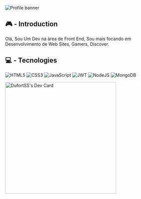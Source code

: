 ![Profile banner](https://xatimg.com/image/ZexxmKNfK3Is.gif)

## 🎮 - Introduction

Olá, Sou Um Dev na área de Front End, Sou mais focando em Desenvolvimento de Web Sites, Gamers, Discover.

## 💻 - Tecnologies

![HTML5](https://img.shields.io/badge/html5-%23E34F26.svg?style=for-the-badge&logo=html5&logoColor=white)
![CSS3](https://img.shields.io/badge/css3-%231572B6.svg?style=for-the-badge&logo=css3&logoColor=white)
![JavaScript](https://img.shields.io/badge/javascript-%23323330.svg?style=for-the-badge&logo=javascript&logoColor=%23F7DF1E)
![JWT](https://img.shields.io/badge/json%20web%20tokens-323330?style=for-the-badge&logo=json-web-tokens&logoColor=pink)
![NodeJS](https://img.shields.io/badge/node.js-6DA55F?style=for-the-badge&logo=node.js&logoColor=white)
![MongoDB](https://img.shields.io/badge/MongoDB-4EA94B?style=for-the-badge&logo=mongodb&logoColor=white)

<a href="https://app.daily.dev/caio44"><img src="https://api.daily.dev/devcards/v2/gnpJhKLQnglTngwhRs4Iw.png?type=default&r=f4i" width="356" alt="DufortSS's Dev Card"/></a>